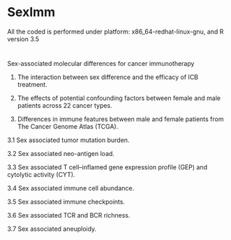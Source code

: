 # SexImm
All the coded is performed under platform: x86_64-redhat-linux-gnu, and R version 3.5
#
Sex-associated molecular differences for cancer immunotherapy

1.	The interaction between sex difference and the efficacy of ICB treatment.

2.	The effects of potential confounding factors between female and male patients across 22 cancer types.

3.	Differences in immune features between male and female patients from The Cancer Genome Atlas (TCGA).

  3.1	Sex associated tumor mutation burden.
  
  3.2	Sex associated neo-antigen load.
  
  3.3	Sex associated T cell–inflamed gene expression profile (GEP) and cytolytic activity (CYT).
  
  3.4	Sex associated immune cell abundance.
  
  3.5	Sex associated immune checkpoints.
  
  3.6	Sex associated TCR and BCR richness.
  
  3.7	Sex associated aneuploidy.
  
